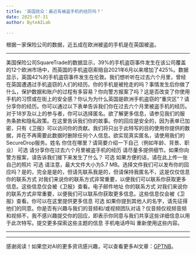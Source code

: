 ```yaml
---
title: '英国民众：最近有被盗手机的经历吗？'
date: 2025-07-31
author: ByteAILab

---
```


根据一家保险公司的数据，近五成在欧洲被盗的手机是在英国被盗。

---
美国保险公司SquareTrade的数据显示，39%的手机盗窃事件发生在该公司覆盖的12个欧洲市场中，而英国的手机盗窃索赔自2021年6月以来增加了425%。数据显示，英国42%的手机盗窃事件发生在伦敦。我们想听听在过去六个月里，曾经在英国遭遇过手机盗窃的人们的经历。你的手机是被抢走的吗？事情发生后你做了什么，保护数据和账户的过程有多容易？你向警方报案了吗？这是否改变了你使用手机的习惯或在街上的安全感？你认为为什么英国是欧洲手机盗窃的“重灾区”？请分享你的经历。你可以通过以下表单告诉我们你在过去六个月里被盗手机的经历。对于18岁及以上的参与者，你可以选择匿名。欲了解更多信息，请参见我们的服务条款和隐私政策。在这里告诉我们你的故事。你的回应是安全的，因为表单已加密，只有《卫报》可以访问你的贡献。我们将只出于此特写的目的使用你提供的数据，并在不再需要此数据时删除任何个人信息。欲实现真实匿名，请使用我们的SecureDrop服务。姓名 你住在哪里？请简要介绍一下自己（例如年龄、背景、职业） 可选 请分享你在过去六个月里被盗手机的经历 请尽量多提供细节。如果你向警方报案，请告诉我们接下来发生了什么？ 可选 如果方便的话，请在此上传一张自己的照片 可选 请注意，最大文件大小为5.7 MB。选择文件我们可以发布你的回应吗？是的，完全是是的，但请先联系我是的，但请保持我匿名不，这是仅仅信息你的联系方式 对我们来说你的联系方式非常重要，以便我们可以联系你获取更多信息。这些信息仅会被《卫报》查看。电子邮件地址 你的联系方式 对我们来说你的联系方式非常重要，以便我们可以联系你获取更多信息。这些信息仅会被《卫报》查看。你可以在这里提供更多信息 可选 如果你提到其他人的名字，请先征得他们的同意。你是否有兴趣与我们的音频和/或视频团队对话？仅音频仅视频音频和视频不，我不感兴趣提交你的回应，即表示你同意与我们共享这些详细信息以用于此次特写。提交更多探索这些主题的信息 手机电话呼叫 重新使用这些内容。

---
---
感谢阅读！如果您对AI的更多资讯感兴趣，可以查看更多AI文章：[GPTNB](https://gptnb.com)。